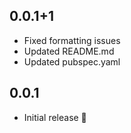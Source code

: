 ## 0.0.1+1

- Fixed formatting issues
- Updated README.md
- Updated pubspec.yaml

## 0.0.1

- Initial release 🎉